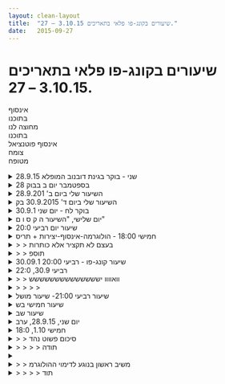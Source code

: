 ```yaml
---
layout: clean-layout
title:  "שיעורים בקונג-פו פלאי בתאריכים 3.10.15 – 27."
date:   2015-09-27
---
```

# שיעורים בקונג-פו פלאי בתאריכים 3.10.15 – 27. 
אינסוף<br> בתוכנו<br> מחוצה לנו<br> בתוכנו<br> אינסוף פוטנציאל<br> צומח<br> מטופח

<details>
                    <summary>28.9.15 שני - בוקר בגינת דובנוב המופלא</summary>
                    שעת הגעה 06:38 אינגריד רמי תרצה ואני <br> זמן לפני השיעור - אני משתמש בו כדי להתכוונן. נראה לי כאילו השיעור האחרון היה מזמן. התמקדות בנשימה, תרגול של קבלה של מה שעומד לבוא.&nbsp;&nbsp;<br> הליכה לגינת דובנוב, התמקדות בנשימה<br> דשא - להרגיש א הדשא. אוסף של תחושות מעניינות, עבודה עם רגליים, שכיבה על הדשא. תחושה של מצע, תחושה של משהו חי.<br> עבודה עם עץ - מרגיש אותו, נשען עליו, תרגול של בעיטות, עבודה על מתיחות העץ משמש כסוג של עוגן. עבודה פנימית של ישיבה עם הגב לעץ והתמזגות איתו. היו שם כמה תחושות והרגשות חדשות לי.<br> עץ 2 - מצאתי עץ בשמש שבדיוק זרחה והשתמשתי בו כדי להימתח, להרגיש את השמש בפנים ואת העץ בגב. היתה עבודה מאד נעימה לי. זיהיתי את זה ועבדתי עם התחושה הזו. שדרוג לעבודה עצמית<br> מתקני שעשועים - שימשו במתקנים כדי ליצור לעצמי מצבים חדשים בחלל, היפוך, עליה על הגלגל. עבודה עם הפנים לתוך פנים הגלגל והחוצה (יותר מאתגר) מסז&#39; נעים שהענקתי לעצמי בכתפיים ובצואר בעזרת המתקן עם מוט וגולה בקצה שלו. הרגיש לי כאילו המתקן תוכנן באופן יעודי למטרה הזו. אני רק צריך לגלות איזה עוד סוגים של מסז&#39; אפשר לעשות איתו.<br> גדר ירוקה - מתיחות נעימות, עבודה עם פנים, צד וגב לגדר ובכל מצב לגלות כמה תרגילים אפשר לעשות והאם הם נעימים לי.<br> ספסל בגן - ישיבה על הספסל, מודעות לחושים שלי. ריחות שונים, ריח של שתן, התבוננות בתחושות ( ובזכרונות) שעולים בי. מודעות לגוף, הרפיה של פנים, עיניים, <br> התכנסות ועבודה מעמידה לשכיבה על הדשא, העבודה מעניינת. כאבים חזקים בכתף בעת גלגול על הכתף, לטפל בזה.<br> עבודה פנימית בישיבה. אני מתרגל קבלה ומסירה של עצמי. מציין לעצמי להיכנס ליומן השיעורים לעבור על תשובה שקיבלתי פעם נוספת.<br> סיום שיעור (08:30?) (לא הסתכלתי בשעון)
                  </details><details>
                    <summary>28 בספטמבר יום ב בבוק</summary>
                    הגעתי לפני 0640.<br> השיעור עובר דרכי ומתחיל ב 0650. אינגריד, תרצה, יואב ואנוכי.<br> לשים לב לנשימה כשאני מאפשר לגוף לנוע בקבוצה.<br> הגענו לגינת דובנוב.<br> עבודה אישית עם הדשא. שקט, צמיחה, קרירות, השלמה עם זבובים, מתיחת הגוף, התמסרות.<br> לבחור עץ בגן ולעבוד אתו. מגע, להיות נטוע בקרקע, מיקוד, תרגול הגוף.<br> לשנות פרטנר, לבחור בעץ אחר. (אני עובר בין כולם ברחבי הגן לדווח על שינוי התרגיל,<br> וכך בהמשך כמעט עד הסוף)<br> הפעם בין היתר הצלחתי לטפס על העץ.<br> לבחור מתקן שעשועים בגן ולעבוד אתו. אפשר להחליף מתקן כרצונך. עבודה חדשנית עם המתקנים,<br> כולל מנוחה בתנוחות שונות.<br> לעבור לעשות עבודה אישית עם הגדר שמסביב לבריכת האבנים.<br> מתיחות שונות.<br> לבחור ספסל ולעבוד אתו. אפשר להחליף ספסל במידה ורוצים.<br> עבודה על ריפוי הגוף ועל שלווה ושלום.<br> להתאסף בנקודה בדשא ליד הגדר, שמשם התפזרנו בגן.<br> עבודה על מעברים מעמידה לשכיבה ומשכיבה לעמידה.<br> לאפשר לגוף להוביל, ולהגביר את המודעות למה שקורה.<br> לשבת על הדשא ולהיות אחד אתו.<br> הגיע כלב במיוחד בשביל להודיע לנו על סיום השיעור,<br> סיימתי את השיעור ב 0835.<br> היה מעולה.
                  </details><details>
                    <summary>השיעור שלי ביום ב' 28.9.201</summary>
                    השיעור הועבר לנו בידי רמי. השתתפו: רמי, יואב תרצה ואני.<br> - השיעור התחיל בתשומת לב לנשימה תוך כדי הליכה בעקבות רמי, הלכנו מנק&#39; המפגש לגינת דובנוב<br> - רמי הוביל אותנו לאזור המתחם המגודר עם הסעעים. שם קיבלנו הנחיה להתחבר בדרך כל שהיא עם הדשא. כרעתי כדי למשש את הדשא וחיפשתי מקום שהלחות בו נמוכה. מצאתי מקום מתאים והתחברתי לדשא בשכיבה, ותוך כדי התחברתי לציוץ הציפורים ולעננים הרצים בשמיים ולשלווה המדהימה של אותו בקר.<br> - אחרי זמן מה קיבלנו הנחיה לבחור לנו עץ בפרק ולהתחבר אליו. בחרתי עץ בעל אופי, שנמשכתי אליו בטבעיות, וביררתי מה ברצוני לעשות איתו. שקלתי תחילה אם להתיישב לידו, כי מרחוק, זה נראה דבר נחמד לעשות עם העץ אבל כשעמדתי לידו קיבלתי תשובה שאולי זה בדיוק המקום שעליו משתינים כל הכלבים הבאים לבקר את העץ ואולי גם חיה שם מושבה של חרקים, אז ויתרתי על הרעיון ובחרתי להתבונן בעץ מזוויות שונות וגיליתי המון דברים מעניינים: שהוא בעל גזע מפוצל ושהוא נראה חזק כמו אבן, ניסיתי עליו את כוחי להזיז אותו, לכאורה הוא לא זז אבל אז שמתי לב שעבר רטט קל בעלווה שלו, הביטוי לטלטולים שלי. גיליתי שמישהו חפר חורים בקליפת העץ ושהעץ מרפא את החורים עם שרף, עד שהחור מתמלא. גיליתי צלקות של חורים ישנים. היה מרתק.<br> - קיבלנו הנחיה להחליף עץ, עברנו לעץ השכן שתרצה ישבה לידו מקודם. לא התיישבתי. חקרתי את השורשים הארוכים שלו, שבלטו בחלקם. לעץ היה אופי שונה. דרך חקירת שני העצים הצלחתי לחוות ממש את החוויה של יצור חי שמנוע מלשנות מקום וחייב להסתדר עם מה שיש. מרתק.<br> - שיוני הנחיה: לעבוד עם הגדר. בחרתי לי מקום מסויים ליד הגדר שאני אוהבת במיוחד ועבדתי על גמישות ברגליים תוך הנחת רגל על הגדר בכל פעם.<br> - קיבלנו הנחיה לבחור ספסל ולעבוד איתו: בחרתי את הספסל הסמוך, המוכר לי מזמן ושאני חשה בנוח עם הסביבה שלו: קרוב לסלע, קרוב לעץ. שלפתי מחברת ורשמתי סיכום של השיעור, בהנאה מרובה.<br> - הנחיה חדשה: לעבור לאזור מתקני השעשוע, לבחור אחד ולעבוד איתו. בחרתי תחילה בסולם ברזל מעוקל, א&quot;כ בסולם חבלים ונהנהיתי מהאפשרות לטפס. א&quot;כ עברתי למתקנים נעים כדי לתרגל שיווי משקל. א&quot;כ בחרתי בנדנדה.<br> - רמי קרא לנו להתקבץ ליד המקום של תחילת השיעור. עבדנו על מעברים משכיבה לעמידה. חשתי השתדרגות מסויימת במעברים שלי.<br> - לסיום התיישבנו במעגל בעיניים עצומות והתמקדנו בלהרגיש חלק מהסביבה.<br> בסיום השיעור חשתי שמחה ומלאת אור, תענוג.
                  </details><details>
                    <summary>השיעור שלי ביום ד' 30.9.2015 בק</summary>
                    היום הגעתי לנקודת המפגש בשעה 6:40, הייתי ראשונה. העמקתי בשדרוג הנעימות בגוף ונהניתי מהשלווה של שעת בקר מוקדמת יחסית.<br> כעבור 5 ד&#39; הגיעו רמי ויואב. אחרי כעוד 5 ד&#39; יואב הודיע שהוא מעברי את השיעור.<br> ההנחיה הראשונה שקיבלנו דרכו הייתה:<br> <br> - לצעוד אחרי יואב אל מיקום השיעור תוך כדי שדרוג הקשב. לרגע שאלתי את עצמי למה הוא מתכוון אך החלטתי שלא לשאול ופשוט לחקור את העניין. עבורי קשב מתחבר קודם כל לשמיעה, וא&quot;כ לתשומת לב. הצלחתי לשמוע את הכל בבירור כיוון שדאגתי לשמור על מרחק (קרבה) כזה שלא הייתה לי בעיה לשמוע את דבריו. לגבי תשמות הלב, בד&quot;כ בתחילת שיעור בקר לוקח לי זמן להיכנס לקשב איכותי. הפעם לקח לי כמה שניות והייתי שם לגמרי.<br> <br> - הלכנו לגינת דובנוב ויואב הוביל אותנו לצד השני של הגדר שסביב הבריכה הריקה עם סלעי הכורכר. <br> - ההנחיה הראשונה שם הייתה: לשדרג את המעבר מרגל לרגל. שוב ראיתי מיד שיש כאן אפשרויות רבות, זוויות שונות ושניתן לשים דגשים שונים. התחלתי בתשומת לב מירבית לתנועות הרגליים וכפות הרגליים תוך כדי העברת המשקל מרגל לרגל בצעדי הליכה, עם תשומת לב מרובה לאזור בגב כף הרגל שמעט כאב לי. דמיינתי שאם אשדרג את התנועה ואהפוך אותה ליותר הרמונית, הכאב עשוי להיעלם. הוא באמת נעלם פחות או יותר, מבלי ששמתי לב לזה תוך כדי השיעור. א&quot;כ התחלתי לשים לב במיוחד לצורת העמידה של הרגל שעלי אני עומדת בכל רגע נתון, עם התייחסות ליציבות ושיווי משקל. אחרי כמה דקות העברתי את תשומת הלב דווקא לרגל שאני מורידה ממנה את המשקל בכל צעד. <br> - קבילנו הנחיה לשדרג את עבודת המרפקים שלנו. היה נחמד לחקור את זה.<br> - קיבלנו הנחיה לשדרג את הבעיטות שלנו. שמתי לב לתגובה שהתעוררה בי: התכווצות פנימית, לא כל כך התחשק לי להתעסק בבעיטות. אבל הצלחתי לשחרר את זה די מהר ולתרגל בעיטות שהלכו והשתפרו.<br> - תוספת להנחיה הקודמת: תוספת אפשרית של עבודה על הגנה. בשלב זה ממש התעוררה&nbsp;&nbsp;בי התנגדות. הגוף הגיב בתחושת חולשה ורעב, חוסר חשק מובהק. התגברתי והתחלתי לשלב בעיטות עם הגנה בידיים. תחושת חולשה ממש חזקה התעוררה בי. הרגשתי מסורבלת, מתקשה לסנכרן בין שתי הפעולות: בעיטות בלבד אפשר, אבל בעיטות בשילוב עם הגנה בידיים, הגוף חווה את זה כקשה, לא נעים ומעייף - ומאחורי זה הייתה עמדת יאוש של &quot;ממילא אין לי סיכוי מול יריב רציני&quot; וגם &quot;זה רק מזמין מכות&quot;. בשלב זה אימצתי את ההצעה הקודמת של יואב לעשות הפסקה לצורך רישום דברים. תוך כדי כתיבה במחברת שמתי לב לתפיסה המוגבלת שלי של הגנה באמצעות הידיים בלבד, כאילו א) בעיטות זה לא הגנה, וכאילו ב) הגנה אפקטיווית זה רק מכות, כשבעצם גם לעמידה, ליציבות, לתשומת הלב, לזריזות ועו דברים יש חשיבות רבה עבור הגנה טובה. <br> <br> - יואב קרא לנו לשנות מיקום. עברנו עם התיקים שלנו לרחבה שמאחורי המוזיאון. <br> - קיבלנו הנחיה לתרגל פורמות. שמתי לב שניטשטשו לי כמה פרטים בפורמה ה-3 וה-4, שיש הבדל בין צד שמאל לצד ימין בביצוע התנועות. חקרתי מעט את העניין.<br> - א&quot;כ קיבלנו הנחיה לעבוד עם הקרקע. היה מעניין. הרגשתי שממש השתדרגתי לעומת שלשום.<br> - לסיום התבקשנו לשבת במעגל בעיניים עצומות ולראות אור לבן עולה מהקרקע דרך חוט השדרה עד לראש ולפזר את האור בגוף עם כל נשימה. שמתי לב שבכל פעם שניסיתי לראות אור לבן עולה מהקרקע ראיתי זרם עבה ושחור. לקח לי כמה שניות עד שהצלחתי לראות אור לבן, אבל הוא בא מלמעלה, אז במקום להיאבק בפס השחור, פיזרתי את האור הלבן כלפי מטה וא&quot;כ למעלה, במידה רבה של הצלחה.<br> - בסיום השיעור רמי, יואב ואינגריד נשארנו ישובים במעגל ושוחחנו על חוויות מהשיעור משך כרבע שעה.<br> היה טוב ומאצים ומשדרג!<br>
                  </details><details>
                    <summary>בוקר לח - יום שני 30.9.1</summary>
                    שעת הגעה - 6:42<br> נוכחים אינגריד רמי ואני<br> זמן לפני האימון - אני מקדיש לבחינה של ההתייחסות שלי לעובדה שיש עוד משתתפים וזו האחריות שלי להעביר את השיעור. אני מתבונן בגישה שלי. דברים שמטרידים אותי. תחושות והרגשות.<br> תחילת שיעור - הליכה נינוחה למיקום השיעור (לא ידוע לי) דגש על קשב.<br> אני מתבונן בחוץ, לח היום, די חמים, על גבול המהביל. במהלך העבודה אני מגלה או מזהה שאולי בשימוש במילה &quot;אחריות&quot; אני מעמיס על עצמי מטען מיותר. הפרטנרים שלי לשיעור הם בעלי יכולת מרשימה ולי אין שום אחריות על איכות השיעור שלהם. יש משהו פיקטיבי במה שאני נוטל על עצמי, ללא צורך או שירות שזה מעניק להם. <br> מתבונן יותר רחב, כמה מתוך המשא והאחריות שאני נוטה לקחת על עצמי הם כאלו. (כנראה יותר ממה שנדרש) אולי עדיפה גישה מתבוננת, מכילה, קשובה אבל לא נטילת אחריות. מרגיש לי כמו שער מעניין להגדלת החופש שלי. (בדיעבד כנראה צרוף של ההליכה והזמן המקדים לפני השיעור)<br> הגעה לגינת דובנוב - קצת לח, האויר לא ממש זז אבל אני בוחר להתחיל שם את השיעור. <br> תרגול מעבר מרגל לרגל - אני בוחן שיווי משקל על שורשים, העברת משקל, תנועה הרמונית, תנועה קדימה ואחורה.<br> תרגול בעיטות - אני מתרגל בעיטות על רגל אחת, המשך של תרגול שיווי משקל מהתרגול הקודם<br> הוספה של אופציה להגנה לעבודה על הבעיטות - אני מתרגל ירידה אחורה, מרגיש לי נעים ומאתגר לרגל האחורית <br> עבודה חופשית - אני מתרגל מתיחות, הרבה זבובים, <br> שינוי מיקום - הליכה תוך הנאה מההליכה, הגעה לחלק האחורי של המוזיאון, יותר מאוורר, פחות לח, פחות זבובים, הצלחה.<br> עבודה על פורמה - מתרגל את עמידת המוצא של פורמה ראשונה, מעניין, האם במעבר לעמידת רוכב, בפישוק, נעים עם רגל ימין? לברר לעצמי<br> עבודה עם הקרקע - מסז&#39; נעים מהקרקע, הרצפה יבשה, <br> עבודה עם אור לבן, אני מיישם שחרור של העיניים, נותן לזה זמן, מגיע לרמה טובה של עבודה.<br> עבודה עם הכנת&quot;תחנות מילוי&quot; לאור לבן במהלך היום. (מעניין מאיפה זה הגיע?)<br> סיום שיעור (בסביבות 08:20-30)
                  </details><details>
                    <summary>יום שלישי, "השיעור ה ק ס ו ם"</summary>
                    נעשה ביום חמישי החל מהשעה 16:55 ועד השעה 18:15.<br> <br> בקריאת ההודעה &quot;אמנות הקריאה&quot; הגעתי לרמה חדשה. אציב כאן את מה שרשמתי שם בתגובה להודעה: &quot;הפעם באמת הצלחתי להבחין שהמילים שעולות בי הינן מחשבותי. ואם אלו הן מחשבותי - הן לגמרי בשליטתי. אני מעצב אותן כרצוני. במקרה יש כאן טקסט. אני א ח ר א י לעצמי לגמרי. לנהדרות שבה אני קורא, לקשב לעצמי&quot;<br> <br> הבנתי יותר לעומק את משמעות המילים &quot;סופה של שורה זו וכו&#39;&quot;. כי כאשר אני הווה, ולא הוזה (שיש טקסט שמישהו כתב ואני צריך לרוץ אחריו אלא שיש טקסט שמישהו כתב וזוהי רק מחשבה, בתוך אוסף של ים מחשבות ותחושות נוספות) כך מה שאחווה, כולל ה&quot;לחץ&quot; להמשיך או ה&quot;איזה כיף יהיה להמשיך&quot; וכל הדברים האחרים שיעלו הם חלק מההווה שלי כרגע שאין נהדר ועמוק ממנו&quot;.<br> <br> לאחר מכן, תרגלתי את מה שהבנתי, על החיים עצמם, על הרגע הזה, בישיבה בעיניים עצומות ובעיניים פקוחות. הרמה הבאה שהגעתי אליה הינה להבין שגם מחשבותיי אינן אלא &quot;קריאת טקסט&quot; ויש בי מנגנון שקורא או מקריא לי אותן. הצעד הבא היה פשוט להבחין בכך שמחשבותיי שלי, אינן שלי במובן מסויים. וכמו בטקסט - להרגיש את שאר הדברים שקורים - הגוף, הנשימה, הראיה, השמיעה, ולהנות מהם.<br> וכמו בטקסט - בעיקר בעיקר לא לחשוב ש&quot;סופה של שורה זו לא עדיף בהכרח על תחילתה וכו&#39;&quot;. כלומר: ההוויה שלי כאן ועכשיו היא התענוג. אינני מצפה לדבר, אינני מנסה לשנות דבר, &quot;שורה&quot; זו שקורית ברגע זה הינה מושלמת, בהוויתי, בנוכחותי.<br> <br> לאחר מכן עברתי לשכב על הגב בעיניים עצומות וחשתי את גופי. אפשרתי לעצמי לחוש אותו כפי שהוא כרגע, גם אם אני לא מרגיש את כל כולו. פשוט לאפשר למה שאני חש, להיות - ומתוך כך נעשית התרחבות. ואני חש יותר. לאחר מכן התמקדתי באיזור העיניים ומה שמקיף אותן כי להרגשתי חסרה לי שם חישת גוף משמעותית ביותר (עד כדי כאב)<br> <br> עדיין בעצימת עיניים ושכיבה על הגב התגלגלתי מצד לצד תוך כדי חישת הקרקע, להיות איתה בקשר &quot;חברי&quot;. לעדן את הגלגול שלי, ללמוד את הגוף שלי דרך הגלגול וציון נקודות לתרגול אל מחוץ לשיעור.
                  </details><details>
                    <summary>שיעור יום רביעי 20:0</summary>
                    בסוף השיעור למדתי עבודה פנימית: לאפשר לכל מה שלא צריך כרגע פשוט ללכת... לומר תודה... משהו כזה. מצד שני, לאפשר למה שכן רוצה לצמוח בנו, תוך כדי אמירת &quot;אני יותר ויותר...&quot; (המשפט שאמרתי לעצמי שהיה מאד משמעותי בשבילי הוא &quot;אני יותר ויותר דלתות יציאה - כשהכוונה שלי היא, שכאשר אני מרגיש בדכאון, שאני לא עושה מה שאני באמת<br> רוצה, שאני ב&quot;מיינד שלי&quot; וכדומה, שיש לי יותר ויותר &quot;דלתות יציאה&quot;, שאני זוכר מה בכוחי לעשות ושאני אכן יכול לעשות זאת בעוצמתי.<br> <br> אכן הבוקר, יום חמישי, ממש כשקמתי, ידעתי שאני הולך לתרגל שיעור קונג פו. ואני קם עם מחשבות, בלבלות וכדומה, ותוך כדי שטיפת פנים זה פשוט בא אליי... נזכרתי בכך שאני יכול לאפשר לדברים להתפוגג, לומר תודה... ובעיקר לאפשר (עמדתי כך במשך דקה פחות או יותר) לדברים שרוצים לצמוח - לצמוח. דלתות היציאה... היכולת להתבונן על החשיבה ועל הדפוסים שלא משרתים אותי ולהרחיב את שדה המודעות שלי, לאפשר לעצמי להיות &quot;מעבר&quot; להצקות הרגילות שקורות בתוכי.
                  </details><details>
                    <summary>חמישי 18:00 - הולוגרמה-אינסוף-יצירות + תריס</summary>
                    {אמנם אינני תלמיד בבית-ספרכם המופלא, אלא משרתו מבחוץ, אולם כחלק מתפקידי אני עובר לפעמים שיעורים אתכם, בבית-הספר שלכם, בהתאם להבנתי. זה קורה בתקופה זו יותר מאשר בעבר וכנראה שיותר מאשר בעתיד. חלק בלתי נפרד מהשתתפות בשיעור קונג-פו בבית-ספרכם, כפי שהובהר לנו היטב בהזדמנויות שונות, הוא הותרת עקבות ממנו כאן, ביומן השיעורים, אז אני מציית בשמחה רבה:}<br> <br> <b>תקציר עיקרי החומר שהועבר אלי</b><br> העפתי כלפי מעלה בעזרת העפתנו כלפי מעלה - כל הקבוצה<br> מיטוב ההולוגרמה (כולל תשומת לב, נשימה, מים וחומרים)<br> אפשור האינסוף<br> אפשור היצירות<br> שימת לב לצידו החיצוני (החל מצלילים) והפנימי (החל מחיוּת הגוף) של הרגע הזה<br> פיתוח שימת הלב לחיוּת הגוף אל שימת הלב לחיוּת שבכל<br> זיהוי מה שבפנים וזיהוי שהכל בסדר עכשיו<br> ארבעת הצעדים המתמשכים לשחרור הכאב הרגשי<br> קבלת &quot;השלילי&quot; כמו כל תחושה, באופן מטהר ארבע-שכבתי<br> השקט שבחוץ ובפנים - ושמיטת העבר והעתיד או לחלופין שימוש בהם<br> הדחפים היצירתיים וההחלטה המתייחסת לזמן ומבוססת מלים ודמיון<br> המתנה שברגע הזה והמתנה שלי לעולם כרגע<br> <br> <b>פרטים נוספים</b><br> מרבית השיעור התקיים ב&quot;גן ערן&quot;<br> השיעור התחיל ב-18:00 והסתיים אולי בסביבות 19:30<br> היינו חמישה: ב&#39; שעבון, י&#39; אגוזי, י&#39; ריבּ, א&#39; וולפסון ואנוכי<br> לא היה לנו מדריך בשיעור זה<br> <br> תודה רבה <img src="http://www.timg.co.il/tapuzForum/images/Emo140.gif" alt="|4U|"><br><br><table width='70%' cellpadding='0' cellspacing='0' bgcolor='#C6C7C6'><tr><td height='1'></td></tr></table><br><b>מדברים על מדיטציה:</b> <a href="http://forums.tapuz.co.il/meditation" target="_blank">http://forums.tapuz.co.il/meditation</a><br/><br/>לומדים את אמנות המדיטציה: <a href="http://www.ThePracticalMeditation.com" target="_blank" rel=nofollow>www.ThePracticalMeditation.com</a><br/>לומדים את אמנות היכולת: <a href="http://www.MagicalChanging.com" target="_blank" rel=nofollow>www.MagicalChanging.com</a>
                  </details><details>
                    <summary>> > בעצם לא תקציר אלא כותרות</summary>
                    <br><br><table width='70%' cellpadding='0' cellspacing='0' bgcolor='#C6C7C6'><tr><td height='1'></td></tr></table><br><b>מדברים על מדיטציה:</b> <a href="http://forums.tapuz.co.il/meditation" target="_blank">http://forums.tapuz.co.il/meditation</a><br/><br/>לומדים את אמנות המדיטציה: <a href="http://www.ThePracticalMeditation.com" target="_blank" rel=nofollow>www.ThePracticalMeditation.com</a><br/>לומדים את אמנות היכולת: <a href="http://www.MagicalChanging.com" target="_blank" rel=nofollow>www.MagicalChanging.com</a>
                  </details><details>
                    <summary>> > תוספ</summary>
                    תוספת לידע הרב שעבר אלי:<br> נתב מיטיב, בורר<br><br><table width='70%' cellpadding='0' cellspacing='0' bgcolor='#C6C7C6'><tr><td height='1'></td></tr></table><br><b>מדברים על מדיטציה:</b> <a href="http://forums.tapuz.co.il/meditation" target="_blank">http://forums.tapuz.co.il/meditation</a><br/><br/>לומדים את אמנות המדיטציה: <a href="http://www.ThePracticalMeditation.com" target="_blank" rel=nofollow>www.ThePracticalMeditation.com</a><br/>לומדים את אמנות היכולת: <a href="http://www.MagicalChanging.com" target="_blank" rel=nofollow>www.MagicalChanging.com</a>
                  </details><details>
                    <summary>שיעור קונג-פו - רביעי 20:00 30.09.1</summary>
                    השיעור שלי התמקד באמנות היומיום, אמנות הלחימה ואמנות הבריאות.<br> <br> עשיתי בכיף כל מני תרגילי תנועה ובריאות.<br> <br> שיפרתי יכולות גופניות שלי בעזרת ריצה מהירה, תרגלי בטן וידיים, גמישות<br> <br> תרגלתי עמידת ידיים לבד ועם אסא וחוויתי גם בזה קפיצת דרך קטנה אך חשובה<br> <br> עברתי מספר תרגולים מהנים עם חגי, דורית ואפרת.<br> <br> ניהלתי שיחה מאד מועילה עם ריב.<br> <br> עברתי מספר עבודות פנימיות נהדרות שאחת מהן כללה הרפייה מדברים לא נחוצים והזנה של דברים שאני רוצה בהם.<br> <br>
                  </details><details>
                    <summary>רביעי 30.9, 22:0</summary>
                    <b>חלק ראשון</b> (20:35-21:49)<br> <br> כחצי שעה במרחב הפנימי (הגן, ההיכל, המרכז). שניים מהתכנים: &quot;לא בִמקום&quot; (&quot;בפנים&quot; ו&quot;בחוץ&quot; לא מחליפים זה את זה אלא משתפים פעולה, ביחס לדברים אחרים וכמובן זה ביחס לזה), תשומת לב מיוחדת לסגירת השערים אחרי.<br> <br> התקדמויות קטנות וטובות באמנות הבריאות והיומיום, בפורמט שיחה עם בעז. הגדלת המודעות בזמן פעולות יומיומיות קטנות, התאמת העשייה ואופן העשייה לנסיבות, ניהול התיעוד, תקשורת נינוחה, התקדמות רציפה לא מופרעת.<br> <br> קרב מענג ומלמד עם אסא, בין השאר למדתי עוד קצת תנועה כולית ועבודה ריאלית (ולא ריאלית) בכפות ידיים פתוחות ומוקשחות (האצבעות כמו טפרים).<br> <br> <br> <b>חלק שני</b> (מעשרה לתשע)<br> <br> עם אסא, שמואל ואוריה:<br> התבוננות במקום שבו אני נמצא כרגע, בכל הרמות. טיפים בנוגע לזה. ברכה באותו זמן ולפי תור.<br> קיבלנו לראות את עצמנו בשיעור מושלם בן X שלבים (מספר השלבים הותאם לכל אחד).<br> <br> <img src="http://www.timg.co.il/tapuzForum/images/Emo42.gif" alt="|שמש|"> שיעור מושלם בן שישה שלבים עד אחת עשרה בערך.<br> ספרנו בסבב עד שש, התפזרנו וכל אחד תכנן את השלב/ים שיעביר לכולנו בשיעור מושלם בן שישה שלבים (לי למשל יצא לספור 1 ו-5 אז תכננתי את שלבים 1 ו-5), ואז התכנסנו והעברנו לנו את השיעור הזה.<br> <img src="http://www.timg.co.il/tapuzForum/images/Emo637.gif" alt="<img src="http://www.timg.co.il/tapuzForum/images/Emo79.gif" alt="|תו|">"> תנועה כולית שמעבירה את המרפקים דרך נקודות שבוחרים. הסתייעות בדמיון, למשל המרפקים עוברים כדורי אור או פעמונים.<br> <img src="http://www.timg.co.il/tapuzForum/images/Emo637.gif" alt="<img src="http://www.timg.co.il/tapuzForum/images/Emo79.gif" alt="|תו|">"> בחירת שלוש מטרות ותנועה לעברן.<br> <img src="http://www.timg.co.il/tapuzForum/images/Emo637.gif" alt="<img src="http://www.timg.co.il/tapuzForum/images/Emo79.gif" alt="|תו|">"> קידום שלושה דברים שכל אחד בוחר לעצמו, בסביבות עבודה משתנות שהוכתבו לנו.<br> אצלי: עוצמת החבטות (למשל בשני סוגי חבטות אגרוף - &quot;ארוך&quot; ו&quot;קצר&quot;), גמישות, מוגנות<br> <img src="http://www.timg.co.il/tapuzForum/images/Emo637.gif" alt="<img src="http://www.timg.co.il/tapuzForum/images/Emo79.gif" alt="|תו|">"> ביטוי חופשי גופני ואחר<br> <img src="http://www.timg.co.il/tapuzForum/images/Emo637.gif" alt="<img src="http://www.timg.co.il/tapuzForum/images/Emo79.gif" alt="|תו|">"> שיפור הרגישות, המוגנות, האחדות ועוד באמצעות פרישת &quot;גלימה&quot; החוצה ופנימה.<br> בהתחלה בחרנו במודע גלימה לא שטוחה ולא חובקת כל, נגיד בעובי אגרוף או שניים, ובהמשך פרשנו אותה.<br> <img src="http://www.timg.co.il/tapuzForum/images/Emo637.gif" alt="<img src="http://www.timg.co.il/tapuzForum/images/Emo79.gif" alt="|תו|">"> שיפור דברים שבחרנו לשפר (למשל האושר, הסיפוק) מתוך מחוייבות עמוקה לזה.<br> <br> מהשלב השישי אסא גלש אל השלב הבא שהוא המשך חייו, כאילו מדובר בשיעור מושלם בן שבעה שלבים.<br> (המעבר הזה היה משמעותי בשבילי, נתתי אותו גם לי.)<br> <br> <img src="http://www.timg.co.il/tapuzForum/images/Emo42.gif" alt="|שמש|"> שיעור מושלם בן תשעה שלבים עד אחת עשרה וחצי בערך.<br> שמואל, אוריה ואני ספרנו בסבב עד שלוש, התפזרנו לתכנן את שלושת השלבים הבאים, התכנסנו והעברנו לנו אותם.<br> התכווננו אל שיעור מושלם בן תשעה שלבים, כולל ששת השלבים הקודמים ושלושת אלה.<br> <img src="http://www.timg.co.il/tapuzForum/images/Emo637.gif" alt="<img src="http://www.timg.co.il/tapuzForum/images/Emo79.gif" alt="|תו|">"> חדר כושר מופלא מתוצרת עצמית באדיבות הגוף, הקרקע וכוח המשיכה.<br> <img src="http://www.timg.co.il/tapuzForum/images/Emo637.gif" alt="<img src="http://www.timg.co.il/tapuzForum/images/Emo79.gif" alt="|תו|">"> דמיון מיטיב<br> <img src="http://www.timg.co.il/tapuzForum/images/Emo637.gif" alt="<img src="http://www.timg.co.il/tapuzForum/images/Emo79.gif" alt="|תו|">"> אני המודולרי - מוסיף לעצמי איזה מודולים שאני רוצה, מתאחד איתם.<br> כמו להוסיף קוביות למבנה שהיה מושלם לפני הוספתן ונשאר מושלם אחריה.<br> ללא עימות עם מודולים קיימים. אם למשל המודול שהוספתי הוא &quot;יש לי חשבון בנק שמנמן&quot; ואני נהנה ממה שהוא מבטא אל תוך המערכת, ומודול קיים כלשהו מבטא אל תוך המערכת &quot;אתה באוברדרפט חביבי&quot;, אין לי ויכוח איתו - אני לא מתאמץ לעצור או להסיר אותו או משהו.<br> <br> מהשלב התשיעי שמואל העביר את עצמו אל השלב הבא שהוא המשך חייו.<br> <br> <img src="http://www.timg.co.il/tapuzForum/images/Emo42.gif" alt="|שמש|"> שיעור מושלם בן שנים עשר שלבים עד שתים עשרה בערך.<br> אוריה ואני התפזרנו לתכנן את שלושת השלבים הבאים, התכנסנו והעברנו לנו אותם.<br> <img src="http://www.timg.co.il/tapuzForum/images/Emo637.gif" alt="<img src="http://www.timg.co.il/tapuzForum/images/Emo79.gif" alt="|תו|">"> טפחנו פיזית על דברים בעולם והתבוננו באפקטים שזה יצר.<br> התבוננו באופנים מורכבים יותר ופחות שאנחנו &quot;טופחים&quot; בהם על דברים בעולם ובנו כדי לגלות אותו, לבדוק איך הוא מגיב, לצייר אותו לעצמנו יותר ויותר במלואו.<br> <img src="http://www.timg.co.il/tapuzForum/images/Emo637.gif" alt="<img src="http://www.timg.co.il/tapuzForum/images/Emo79.gif" alt="|תו|">"> זיהוי תפישות שלי, במיוחד כאלה שאני משתמש בהן בלי לערער על כוליותן/נכונותן, שידרוג העבודה עם זה.<br> בין השאר מצאנו שלוש תפישות (&quot;גם זה יעבור&quot;, &quot;הכל אפשרי&quot;, &quot;אין שום יאוש מחוץ לי&quot;), העלינו נושאים שונים והתבוננו בהם בפרספקטיבה של התפישות האלה.<br> <img src="http://www.timg.co.il/tapuzForum/images/Emo637.gif" alt="<img src="http://www.timg.co.il/tapuzForum/images/Emo79.gif" alt="|תו|">"> חוויית עצמנו וכל מה שסביבנו בשיאו (למשל עצי התפוז והעצים הגדולים בכיכר פורחים בשיא יופיים וכן הלאה).<br> אוריה קיבלה לחוות ככה גם את השלב הבא שהוא המשך חייה, וגלשה אליו.<br> <br> <img src="http://www.timg.co.il/tapuzForum/images/Emo42.gif" alt="|שמש|"> שיעור מושלם בן חמישה עשר שלבים, עד שתים עשרה וחצי בערך.<br> <img src="http://www.timg.co.il/tapuzForum/images/Emo637.gif" alt="<img src="http://www.timg.co.il/tapuzForum/images/Emo79.gif" alt="|תו|">"> הנאה ממה שהיה<br> <img src="http://www.timg.co.il/tapuzForum/images/Emo637.gif" alt="<img src="http://www.timg.co.il/tapuzForum/images/Emo79.gif" alt="|תו|">"> הנאה ממה שיהיה<br> <img src="http://www.timg.co.il/tapuzForum/images/Emo637.gif" alt="<img src="http://www.timg.co.il/tapuzForum/images/Emo79.gif" alt="|תו|">"> הנאה ממה שיש<br> <br> והלאה.<br> <br> בסוף השיעור התברר לי שהיה לו שם. זה מסגר ושיפר אותו.
                  </details><details>
                    <summary>> > וואוווו ישששששששששששששש</summary>
                    <br><br><table width='70%' cellpadding='0' cellspacing='0' bgcolor='#C6C7C6'><tr><td height='1'></td></tr></table><br><b>מדברים על מדיטציה:</b> <a href="http://forums.tapuz.co.il/meditation" target="_blank">http://forums.tapuz.co.il/meditation</a><br/><br/>לומדים את אמנות המדיטציה: <a href="http://www.ThePracticalMeditation.com" target="_blank" rel=nofollow>www.ThePracticalMeditation.com</a><br/>לומדים את אמנות היכולת: <a href="http://www.MagicalChanging.com" target="_blank" rel=nofollow>www.MagicalChanging.com</a>
                  </details><details>
                    <summary>> > > > </summary>
                    תודה <img src="http://www.timg.co.il/tapuzForum/images/Emo13.gif" alt=":-)"><br> החלק השני מעשרה לעשר כמובן
                  </details><details>
                    <summary>שיעור רביעי 21:00- שיעור מושל</summary>
                    החל באיחור שלי אליו, בשעה 21:30. <br> בשיעור השתתפו: ריב, שמואל, אוריה ואסא<br> הנחה: ריב<br> <br> דברים מתוך השיעור: <br> 1. ידיים מופלא עם ריב, השתפרות נוספת באמנות הלחימה. <br> 2. עבודה נהדרת עם בועז על עמידת ידיים<br> 3. המשך שחרור הפאה האחורית של הגוף<br> 4. שיעור מושלם - כרעיון, כהרגשה, כדימוי מנחה, כדגם מנחה.<br> 5. שיעור מושלם בן שישה שלבים, שכל אחד מהם הוא רובד הצומח על פני קודמו, לא מחליף אותו. <br> 6. קביעת מטרות מידיות פשוטה ותנועה ישירה להגשמתם<br> 7. קביעת מטרות פשוטה ותנועה להגשמתם בתוך סביבת עבודה שאיננה בהכרח קשורה אליהן<br> 8. פתיחת שער המאפשר לשינויים עמוקים להתרחש (אפשרות להסרת חסימות ו-&quot;עניינים&quot; שכבר זמן רב נמצאים שם). מעין מתמר נחמד, עמוק ושקט. <br> 9. להיות סגור ומוגן בחיים. גם להתקפות מסוגים שגרתיים יותר (לדוגמא דימוי קלוקל/מחשבת קלוקלת שעשויים לנסות למכור עצמם אלי. לא חייב לקנות. אפשר לתת לזה ליפול על הריצפה לידי. או לנפנף בידי ולפזר אותו. האנטי וירוס יכול לקלוט אותו בזמן אמת ולטפל בו. כדאי לחזור לעניין זה.)<br> 10. אפשר לראות יותר את האנשים האחרים שאיתי בשיעור<br> 11. מנקודת מבט מסויימת, ניתן לומר שהשיעור לא נגמר באמת עד שלא סיכמתי אותו. <br> <br> שיעור מעולה. תודה!!!
                  </details><details>
                    <summary>שיעור חמישי בש</summary>
                    וואו....!!!<br> <br> שיעור עמוק ועשיר מאוד!!<br> <br> בשיעור היו: אסא, בן, ריב, יניב ובועז<br> <br> שיעור ללא מדריך, ההנחיה מכווננת לפי התלמיד המתקדם ביותר בשיעור. <br> <br> דברים שהגיעו אלי: <br> <br> 1. שדרוג ההולוגרמה שאני<br> 2. האינסוף (האני העמוק, האני האמיתי, אני האינסוף) מתבונן בעצמו דרך עיניי<br> 3. האינסוף מתגשם בהולוגרמה (ובו זמנית מתאחד עימה- מבלבל ומאתגר, אבל מהבהב נעים וחזק תחושתית) <br> 4. ערוצי היצירה שלי, כמו קסמים המרחפים באוויר סביבי<br> 5. דברים הרוצים לעבור דרכי אל העולם -&gt; להניח להם לעשות זאת ברמה גבוהה יותר<br> 6. הצצה כיפית ונהדרת אל קומות בהמשך דרכי<br> 7. היזכרות ספונטנית ונהדרת ב-&quot;רשימת הגדולים&quot; שאני וריב עשינו פעם. <br> 8. תחושת העומק האינסופי הנהדרת <br> <br> כאמור - וואו!!<br> תודה רבה!!!!
                  </details><details>
                    <summary>שיעור שב</summary>
                    הגיעו לשיעור יואב ואסא<br> השיעור החל: 15:30<br> הסתיים: 17:05<br> <br> דברים מהשיעור: <br> <br> 1. סשן ידיים אדיר, נפלא, נעים ומקדם מאוד עם יואב<br> 2. ראיית המטרות והשאיפות שלי, וקבלת השראה מלשמוע ולשתף<br> 3. 3 דברים משדרגים שהייתי רוצה להכניס ליום יום שלי בתקופה הקרובה<br> 4. אסטרטגיית הטמעה/הכנסה יעילה<br> 5. התקדמות משמעותית בבריאות תוך התמסרות באבן, ואז בשתי אבנים<br> <br> שיעור מוצלח מאוד!<br> תודה רבה!!<br>
                  </details><details>
                    <summary>יום שני, 28.9.15, ערב</summary>
                    בכיכובם של: בן, שיר, מיכל, דניאל, שמואל.<br> <br> א. חשנו והעמקנו את יכולת הלימוד שלנו.<br> <br> ב. הנחיה: 1.בחר/י שלושה נושאים לתירגול, שלושה תחומים להעמיק, לחקור ולהשתפר בהם. 2. הצהר/י עליהם בקול. 3. עשה/י.<br> &nbsp;&nbsp; בחרתי: תנועה נעימה ומבריאה, הפניית תשומת לב לנשימה, ביצוע בעיטות וחבטות באופן נעים ונוח. ועוד, בסבב נוסף.<br> <br> ג. כמו בתרגיל הקודם, הפעם נתנו שלושה תירגולים, שלוש הזדמנויות חקירה, אחד לשני. תלמיד שהיה פנוי לקבל הנחיה הודיע על כך באמצעות ידיים&nbsp;&nbsp;&nbsp;&nbsp;&nbsp;&nbsp;&nbsp;&nbsp;<br> &nbsp;&nbsp; מורמות אל על.<br> &nbsp;&nbsp; קיבלתי: לשפר את יכולת הלימוד, לשפר את הגילגול, ...<br> <br> ד. תרגלתי עם דניאל עבודת ידיים.<br> <br> ה. דניאל המשיך את השיעור שלו ושלי. שינינו מיקום. לאחר זמן לא רב סיימנו את השיעור.<br> <br> באופן כללי, זכורה לי הקלה גופנית ורגשית, התבוננות בסביבה, חישה של עצמי, גופי, האנרגיה שלי, עבודה עם דימוי וסיפוק מפתיע וכיפי.
                  </details><details>
                    <summary>חמישי 1.10, 18:0</summary>
                    עם יניב, בעז, אסא ובן<br> <br> שדרוג <b>ההולוגרמה</b>, בין השאר ע&quot;י הבחנה בארבעה רבדי הזנה (תשומת הלב, הנשימה, המים, האוכל) ושיפורם. העמקת תפישת <b>האינסוף</b> וכל שבו כולל ההולוגרמה (איחודם, חווייתו אותה, חווייתו את עצמו דרכה), <b>זרמי היצירה</b> (לכשעצמם, ביחס להולוגרמה ודרכה, היחסים ביניהם. הבחנה בהם, שידרוגם דרכי, התממשקות איתם, איפשורם לעצמי ולעולם, שיפור העולם באמצעותם).<br> עבודה חופשית עם שלושתם (בעיקר ניסיתי לאפשר לעצמי התקדמות עם דברים שהוצגו, גם מחוץ לפרקי זמן ייעודיים-מוגנים).<br> <br> שורת עבודות נהדרות:<br> + הרגע הזה (תשומת לב אליו, הנאה ממנו)<br> + החיוּת (בי ובעולם)<br> + תשומת לב למה שבחוץ ולמה שבפנים<br> + כאב רגשי פעיל או זכוּר (זיהויו, עירוּרו אם צריך, חישה בו במקביל לחוויית מה שנעים ברגע הזה, צירוף התבוננות ערה ונינוחה במרחב המחשבה)<br> + זיהוי כל מה שלא נעים עכשיו, קבלתו בברכה. הבחנה ושימוש בתוצרי העבודה הזאת.<br> + הכל בסדר<br> + חוויות שליליות שנוטות לחזור ולהופיע בחיים שלי כרגע (זרעים שלהן בתוכי, תוצרים שלהן בעולם, השבתת המפעל, יצירת ההיפך)<br> + התבססות בשקט. מתוכו: שמיטה אקטיבית של תפישת העבר ותפישת העתיד, והעלאתן ושימוש בהן רק באופן מועיל, אם בכלל.<br> + דחפי היצירה שלי (מניח להם לנבוע ולזרום דרכי באופן חופשי, טהור, מטהר, חיובי.. העבודה הזאת הציגה לי חידוש בהתייחסות לאספקט מסויים של היצירה כאל מן מנוע ניקוי וחיוב כזה שתמיד זמין לי, והיתה עדינה ונהדרת)<br> + החלטה ביחס לפרק זמן שבחרתי (עם ייצוג כפול - במלים ובדימוי)<br> + מתנת פֹה לי, המתנה שלי לעולם<br>
                  </details><details>
                    <summary>> > סיכום פשוט נהד</summary>
                    הערה לכל מי שזקוק לה: &quot;סיכום&quot; איננה הפעולה שהתבקשנו לעשות פה ביומן השיעורים בתגובה לשיעור, אלא משהו רחב הרבה יותר (בהתאם לרמתנו), שיכול לכלול גם &quot;סיכום&quot; לפי הבנתנו.<br> <br> וחזרה לריבּ:<br> ממש סיכום מעולה.<br> מאד מועיל.<br> כמובן, ברמה/שלב אחר/ת לגמרי, זה יהיה בטח שונה לחלוטין אצלך - משהו אחר לחלוטין - הרבה יותר מתקדם.<br> אבל לכרגע, זה ממש יפה.<br> מועיל במידה נדירה ממש.<br> קובץ פונקציונלי כל-כך, נקי כל-כך, שלם כל-כך.<br><br><table width='70%' cellpadding='0' cellspacing='0' bgcolor='#C6C7C6'><tr><td height='1'></td></tr></table><br><b>מדברים על מדיטציה:</b> <a href="http://forums.tapuz.co.il/meditation" target="_blank">http://forums.tapuz.co.il/meditation</a><br/><br/>לומדים את אמנות המדיטציה: <a href="http://www.ThePracticalMeditation.com" target="_blank" rel=nofollow>www.ThePracticalMeditation.com</a><br/>לומדים את אמנות היכולת: <a href="http://www.MagicalChanging.com" target="_blank" rel=nofollow>www.MagicalChanging.com</a>
                  </details><details>
                    <summary>> > > > תודה</summary>
                    למען האמת התכוונתי גם לסכם, כדי שאבין גם בעוד חודש או שנה מה הועבר לי, אבל גם לציין איזשהי נגיעה אמיתית או התקדמות שהיתה לי בתחומים שציינתי.<br> כלומר כשכתוב &quot;החיוּת (בי ובעולם)&quot; זה אומר מבחינתי משהו כמו &quot;התקדמתי בחישת החיות שלי, בזיהוי שלה בעולם, בזיהוי הקשר בין חישת החיות שלי לבין זה שאני מזהה אותה גם ברחבה ובתנועה סביבי ובקירות ובעצים&quot; וכן הלאה.<br> באמת מעניין מה ואיך ריבּ יותר מתקדם שישתתף בשיעור כזה יכתוב.
                  </details><details>
                    <summary></summary>
                    בנוגע לשיעור חמישי 1.10, 18:00<br> <br> למה &quot;הולוגרמה&quot;?<br> <br> כשמשתמשים במונחים כמו &quot;יצור&quot;, &quot;יצור אורגני&quot; ו&quot;מכונה ביולוגית&quot;, ברור לי למה הכוונה. ברור לי גם למה הכוונה כשמשתמשים במונחים כמו &quot;ממשק&quot; - אני כנקודת השקה בין כל מני גורמים בעולם, היצור הזה שהוא חלק מהעולם וגם יש בו עולם פנימי..<br> <br> המונח &quot;הולוגרמה&quot; פחות מובן לי מאליו.<br> כל התייחסות, הסבר, חווייה אישית עם השימוש בו וכן הלאה, יעזרו לי.<br>
                  </details><details>
                    <summary>> > משיב ראשון בנוגע לדימוי ההולוגרמ</summary>
                    אישית הדימוי הזה מתחבר לי יפה בכל מיני רמות ומימדים.<br> <br> הולוגרמה איננה רק <a href=https://he.wikipedia.org/wiki/%d7%94%d7%95%d7%9c%d7%95%d7%92%d7%a8%d7%a4%d7%99%d7%94 target=_blank style=color:blue>משמעותה המילונית</a> אלא גם <a href=https://www.youtube.com/watch?v=8lloeukq1m8 target=_blank style=color:blue>דימוי נפוץ</a> בסרטי מדע בדיוני ופנטזיות למיניהם, שם היא מהווה משהו שונה לגמרי מאשר <a href=http://www.hologram.co.il/he/content/hologram/ target=_blank style=color:blue>מדבקת מקור</a> למוצרים יוקרתיים.<br> <br> בשבילי המלה &quot;הולוגרמה&quot;, בשיעור המסויים הזה ובהזדמנויות רבות אחרות, הזכירה את היותו של &quot;גופי&quot; הטלה אנרגטית כלשהי, נביעת אנרגיה כלשהי, השלכה/הקרנה הבאה מתוכי והנראית אמיתית מנקודת המבט של העולם הזה.<br> <br> כהמשך לכך היא גם הזכירה לי את היותה של דמות זאת בשליטתי, כאוואטר (במובן של &quot;ייצוג של משתמש&quot; במרחב משחקי נתון).<br><br><table width='70%' cellpadding='0' cellspacing='0' bgcolor='#C6C7C6'><tr><td height='1'></td></tr></table><br><b>מדברים על מדיטציה:</b> <a href="http://forums.tapuz.co.il/meditation" target="_blank">http://forums.tapuz.co.il/meditation</a><br/><br/>לומדים את אמנות המדיטציה: <a href="http://www.ThePracticalMeditation.com" target="_blank" rel=nofollow>www.ThePracticalMeditation.com</a><br/>לומדים את אמנות היכולת: <a href="http://www.MagicalChanging.com" target="_blank" rel=nofollow>www.MagicalChanging.com</a>
                  </details><details>
                    <summary>> > > > תוד</summary>
                    
                  </details><details>
                    <summary>> > > > !</summary>
                    
                  </details><details>
                    <summary>> > > > הקישור לסרטו</summary>
                    עובד / לא עובד... ניסיתי לגלות מדוע... ראיתי שחלק מהאותיות הגדולות שבקישור (ליוטיוב) לא מופיעות בחלק מהמקרים בשורת הכתובת ואז הסרטון לא נמצא.<br> <br> זהו הקישור (אם הוא לא יעבוד בלחיצה, אפשר להעתיקו ולהדביקו):<br> <br> <a href='https://www.youtube.com/watch?v=8lloeUkQ1m8' target='_blank' style='color:blue;'>https://www.youtube.com/watch?v=8lloeUkQ1m8</a><br><br><table width='70%' cellpadding='0' cellspacing='0' bgcolor='#C6C7C6'><tr><td height='1'></td></tr></table><br><b>מדברים על מדיטציה:</b> <a href="http://forums.tapuz.co.il/meditation" target="_blank">http://forums.tapuz.co.il/meditation</a><br/><br/>לומדים את אמנות המדיטציה: <a href="http://www.ThePracticalMeditation.com" target="_blank" rel=nofollow>www.ThePracticalMeditation.com</a><br/>לומדים את אמנות היכולת: <a href="http://www.MagicalChanging.com" target="_blank" rel=nofollow>www.MagicalChanging.com</a>
                  </details><details>
                    <summary>> > כמה תשובו</summary>
                    אם אין לך כוח לקרוא הכל לך על ג&#39; (א&#39; ,ב&#39; וד&#39; מובנים מאליהם ומ-ה&#39; אתה יכול להסתפק בשורה הראשונה, השאר זאת רשימה טרחנית).<br> <br> א. כי זה מגניב טילים.<br> <br> ב. שמלחמת הכוכבים, אין מה לעשות. בעיקר בגלל יודה ואובי וואן, שברור שהם דמויות אור מרוצות להפליא גם כשהם מתחזים לקשישון מנודה וצפרדעון פסימי, וגם בגלל ההולוגרמה של ליה: בהתחלה היא מופיעה בתור בבואה מכנית מקרטעת שלכאורה לא יכולה לגעת בשום דבר ואין לה שום השפעה, אז מופיעה הנסיכה המצווחת עצמה, ובסופו של דבר שרשרת האירועים שההולוגרמה התחילה משנה את העולם וממליכה (אם אפשר לקרוא לזה ככה) את הגברת ששיגרה אותה מלכתחילה.<br> <br> ג. המונחים האלה, &quot;יצור&quot;, &quot;מכונה&quot; וכל השאר, הם דרכי גישה, שערים. אתה יכול לדמות את עצמך ליהלום רב פאות, זה דימוי חמוד ושימושי - לכל פאה יש שם, ושימוש בו מכוון אותך אליה ודרכה. דרך כל אחת מהפאות אתה אמנם יכול להגיע לכל מקום בך, אבל מטבע הדברים דרכך ליעד מסויים תהיה ארוכה יותר דרך פאה אחת וקצרה יותר דרך פאה אחרת. הביטוי &quot;יצור אורגני&quot; ישגר אותך אל פאת יהלום שהיא שער קרוב מאוד לתפישת עצמך כחלק בלתי נפרד מהטבע. הכינוי &quot;מכונה&quot; הוא דרך גישה קצרה מאוד לתפישת עצמך כמבנה בעל רכיבים ותפקודים קונקרטיים שאפשר להבין ולשדרג. המלה &quot;הולוגרמה&quot; היא שער קרוב יותר משני האחרים לאשכול שנמצאת בו, בין היתר, תפישת עצמך כהקרנה, מקרן ומקור אור. שאל את עצמך אם בא לך אלו עוד פאות יש.. לאן לוקח אותך &quot;שמש&quot;? לאן לוקח אותך &quot;ריבּ&quot;?<br> <br> ד. כי אתה מתכנת עצלן, ותפישת עצמך כדמות אור מאפשרת לך לא לעמול על תכנות-מחדש אלא להיסמך על קטע קוד משובח-ממילא שלך שמזמן שלל הקשרים ודימויים מועילים: נצחי, בלתי פגיע, קסום, זוהר, נטול מאמץ..<br> <br> ה. בגלל שפע פיסות המידע, הנושאים הרלוונטיים, ההבנות, ההקשרים והשאלות שמגיעים כשאתה מציג לך את מימד ההקרנה. דוגמאות: במובן הטכני &quot;הולוגרמה&quot; מתייחס גם למדיום המקודד וגם לבבואה התלת מימדית שמוקרנת ממנו; הקרנת &quot;היצור&quot; באמצעותך &quot;העולם&quot;, והקרנת &quot;העולם&quot; באמצעותך &quot;היצור&quot;; יצור ביולוגי שמקרין ומאפשר עולם פנימי, ועולם פנימי שמאפשר את תפקודה וצמיחתה של מכונת פרוטופלסמה; רובד תשומת הלב שמזין את היצור הביולוגי &quot;מכיוון ההולוגרמה&quot;, ורובד המזון המוצק שמזין את ההולוגרמה &quot;מכיוון היצור הביולוגי&quot;; הגוף שמזמן תשומת לב, וההולוגרמה שמזמנת לגוף משאבים גשמיים כמו אוכל; אלו דברים בי ובסביבתי ממשיכים לקיים אותי ההקרנה ואם יפסיקו אחדל מייד להיות? באיזה אופן, אם בכלל, אין שום תלות ולא אחדל להיות?..
                  </details><details>
                    <summary></summary>
                    ביחס לשיעור חמישי 1.10, 18:00.<br> <br> בחלק הראשון של השיעור קיבלתי לשפר בכל מני אופנים ארבעה רבדי הזנה: תשומת הלב, הנשימה, המים והמזון המוצק.<br> אני זוכר את לשון ההנחייה רק בערך, אבל נראה לי שהבערך הזה מספיק כדי לשאול. זה בערך ככה: &quot;רובד תשומת הלב שמזין את ההולוגרמה, ובתוכו רובד הנשימה שמזין את ההולוגרמה, ובתוכו רובד המים שמזין את ההולוגרמה, ובתוכו רובד המזון המוצק שמזין את ההולוגרמה&quot;.<br> <br> לא בדיוק ברור לי איך הרבדים מכילים אלה את אלה.<br> רעיונות? כיוונים?
                  </details><details>
                    <summary>> > כיווני</summary>
                    שאלה זו עלתה גם בי במהלך השיעור אולם נענתה כמעט מיד.<br> איכשהו הדברים נשמעו לי הגיוניים מאד והצביעו לי מיד על משהו.<br> שהלך והעמיק.<br> <br> עכשיו זוהי הפעם הראשונה שבה אני מנסה לחשוב על זה, כחלק מתהליך הנסיון להצביע על חלק מהעניין (לראשונה) בעזרת מלים:<br> &quot;רובד תשומת הלב&quot; - מהו? האם הכוונה לתשומת הלב לבדה במובנה הצר? הייתי אולי מתרגם זאת &quot;לרובד המיידי&quot;.<br> &quot;רובד הנשימה&quot; - מהו? האם הכוונה לנשימת האוויר בלבד, במובנה הצר? הייתי אולי מתרגם זאת &quot;לרובד השניות&quot; או משהו כזה.<br> &quot;רובד המים&quot; - מהו? האם הכוונה לשתיית מים בלבד, במובנה הצר? הייתי אולי מתרגם זאת &quot;לרובד השעות והימים&quot; או משהו כזה.<br> &quot;רובד המזון המוצק&quot; - מהו? האם הכוונה לאכילת מזון מוצק בלבד, במובן הצר של זה? הייתי אולי מתרגם לזאת &quot;לרובד ההזנה האיטית&quot; או משהו כזה.<br> בכל אחד מארבעת הרבדים האלה, אפשר להתייחס לצורה הצרה שמייצגת אותו (&quot;הפניית תשומת לב&quot;, &quot;שתיית מים&quot; וכולי) כאל צורת-יישום אחת בלבד של הרובד הזה או משהו מעין זה (יש לקחת את המלים האלה בערבון מוגבל) ואין זה משנה לצורך העניין אם זוהי צורת-היישום היחידה שבנמצא כרגע.<br> <br> די ברור איך הנשימה כוללת בתוכה שתיית מים ואכילה, שכן, &quot;נשימה&quot; במובן מעט יותר רחב מאשר &quot;שאיפת ונשיפת אוויר&quot; היא בעצם משהו כגון &quot;חילופי חומרים&quot; בלתי-פוסקים עם הסביבה. באופן דומה אפשר להבין זאת גם לגבי רובד תשומת הלב ורובד המים (איך הם כוללים בתוכם את כל מה ש&quot;תחתיהם&quot;).<br> <br> אל כל אחד מארבעת הרבדים הללו אפשר להתייחס כאל &quot;רובד תלות&quot; של ה&quot;הולוגרמה&quot;:<br> היא תלויה בתשומת הלב באופן מוחלט, מחוץ לזמן; או שאולי אפשר שהאורגניזם יתקיים למשך מספר שברירי שניה בלעדיה, מבלי שהזמן יכריעו כליל.<br> היא תלויה בחילופי הגזים בסדרי גודל של שניות או דקות.<br> היא תלויה בחילופי הנוזלים בסדרי גודל של שעות או ימים.<br> היא תלויה בחילופי המזון-שאיננו-מים בסדרי גודל של שבועות או חודשים.<br> <br> בכל מקרה, לא מדובר רק בדואליות של &quot;חי&quot; ו&quot;לא חי&quot;, אלא <b>ברמות וגוונים של חיוּת</b>.<br> ככל שהחיוּת גוברת בעזרת הזנה משופרת ברובד מסויים, כך דומה שהרבדים הנוספים פחות נחוצים ומהווים יותר בבחינת תוספת, השלמה או גיבוי.<br> אם רובד מסויים פועם היטב, הרבדים הכלולים בו גם הם נוטים לפעום היטב, ברמה אחרת לגמרי.<br><br><table width='70%' cellpadding='0' cellspacing='0' bgcolor='#C6C7C6'><tr><td height='1'></td></tr></table><br><b>מדברים על מדיטציה:</b> <a href="http://forums.tapuz.co.il/meditation" target="_blank">http://forums.tapuz.co.il/meditation</a><br/><br/>לומדים את אמנות המדיטציה: <a href="http://www.ThePracticalMeditation.com" target="_blank" rel=nofollow>www.ThePracticalMeditation.com</a><br/>לומדים את אמנות היכולת: <a href="http://www.MagicalChanging.com" target="_blank" rel=nofollow>www.MagicalChanging.com</a>
                  </details><details>
                    <summary>> > > > ה</summary>
                    איזה יופי<br> תודה!<br> מועיל ביותר זה
                  </details><a href="javascript:history.back()">בית</a>